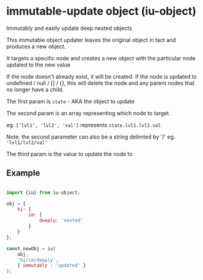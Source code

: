 # immutable-update object (iu-object)
Immutably and easily update deep nested objects


 This immutable object updater leaves the original object in tact and produces a new object.

 It targets a specific node and creates a new object with the particular node updated to the new value
 
 If the node doesn't already exist, it will be created.
 If the node is updated to undefined / null / [] / {}, this will delete the node and any parent nodes that no longer have a child.

The first param is `state` - AKA the object to update

The second param is an array representing which node to target.

eg. `['lvl1', 'lvl2', 'val']` represents `state.lvl1.lvl2.val`

Note: the second parameter can also be a string delimted by '/'
eg. `'lvl1/lvl2/val'`

The third param is the value to update the node to

## Example

```javascript

import {iu} from iu-object;

obj = {
    hi: {
        im: {
            deeply: 'nested'
        }
    }
};

const newObj = iu(
    obj, 
    'hi/im/deeply',
    { immutably : 'updated' }
);

```
